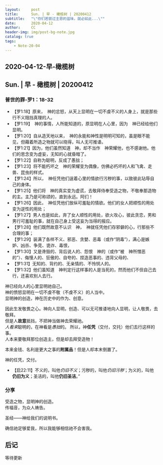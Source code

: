```yaml
---
layout:     post
title:      Sun. | 早 - 橄榄树 | 20200412
subtitle:   "\"你们若尝过主恩的滋味，就必如此...\""
date:       2020-04-12
author:     CC
header-img: img/post-bg-note.jpg
catalog: true
tags:
    - Note-20-04
---
```


## 2020-04-12-早-橄榄树

## Sun. | 早 - 橄榄树 | 20200412

### 普世的罪-罗1：18-32

- 【罗1:18】原来，　神的忿怒，从天上显明在一切不虔不义的人身上，就是那些行不义阻挡真理的人。
- 【罗1:19】　神的事情，人所能知道的，原显明在人心里，因为　神已经给他们显明。
- 【罗1:20】自从造天地以来，　神的永能和神性是明明可知的，虽是眼不能见，但藉着所造之物就可以晓得，叫人无可推诿。
- 【罗1:21】因为，他们虽然知道　神，却不当作　神荣耀他，也不感谢他。他们的思念变为虚妄，无知的心就昏暗了。
- 【罗1:22】自称为聪明，反成了愚拙；
- 【罗1:23】将不能朽坏之　神的荣耀变为偶像，仿佛必朽坏的人和飞禽、走兽、昆虫的样式。
- 【罗1:24】所以，　神任凭他们逞着心里的情欲行污秽的事，以致彼此玷辱自己的身体。
- 【罗1:25】他们将　神的真实变为虚谎，去敬拜侍奉受造之物，不敬奉那造物的主。主乃是可称颂的，直到永远。阿们！
- 【罗1:26】因此，　神任凭他们放纵可羞耻的情欲。他们的女人把顺性的用处变为逆性的用处；
- 【罗1:27】男人也是如此，弃了女人顺性的用处，欲火攻心，彼此贪恋，男和男行可羞耻的事，就在自己身上受这妄为当得的报应。
- 【罗1:28】他们既然故意不认识　神，　神就任凭他们存邪僻的心，行那些不合理的事；
- 【罗1:29】装满了各样不义、邪恶、贪婪、恶毒（或作“阴毒”），满心是嫉妒、凶杀、争竞、诡诈、毒恨，
- 【罗1:30】又是谗毁的、背后说人的、怨恨　神的（或作“被　神所憎恶的”）、侮慢人的、狂傲的、自夸的、捏造恶事的、违背父母的、
- 【罗1:31】无知的、背约的、无亲情的、不怜悯人的。
- 【罗1:32】他们虽知道　神判定行这样事的人是当死的，然而他们不但自己去行，还喜欢别人去行。

神已经向人的心里显明祂自己。  
神的愤怒显明在一切不虔不敬（不虔不义）的人当中。  
显明神的创造，神在历史中的作为、创意。  

因此生发敬畏之心。神向人显明，创造、可以无可推诿地向人显明，让人敬畏，去敬拜。  
但是人**故意**抵挡，不把神当做神去荣耀祂。  
*人看来*聪明的，在神看是*愚拙*的。  所以，神**任凭**（交付，交托）他们去行这样的事。  
人本来要敬拜那位创造主，但是却去拜受造物！  

本来金钱、名利是更大之事的**附属品**！但是人却本末倒置了。

神的任凭，交付。

- 【启22:11】不义的，叫他*仍旧不义*；污秽的，叫他*仍旧污秽*；为义的，叫他**仍旧为义**；圣洁的，叫他**仍旧圣洁**。”

### 分享

受造之物，显明神的创造。  
传福音，为众人祷告。

圣经——神给我们的说明书。

确信祂足够爱我，所以我能够相信祂不会害我。

## 后记

等待更新
